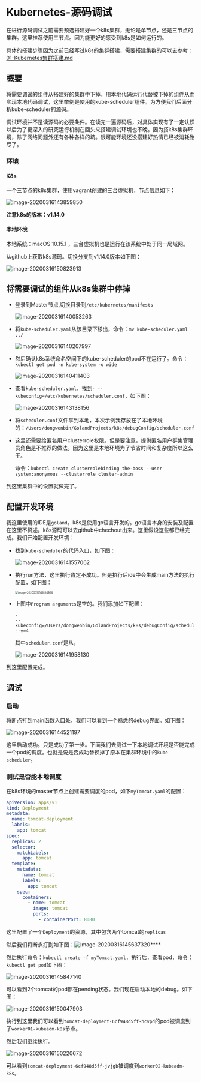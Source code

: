 # Kubernetes-源码调试

在进行源码调试之前需要预选搭建好一个k8s集群，无论是单节点，还是三节点的集群。这里推荐使用三节点。因为能更好的感受到k8s是如何运行的。

具体的搭建步骤因为之前已经写过k8s的集群搭建，需要搭建集群的可以去参考：[01-Kubernetes集群搭建.md](https://github.com/wenbin8/doc/blob/master/分布式/CloudNative/Kubernetes/01-Kubernetes集群搭建.md)

## 概要

将需要调试的组件从搭建好的集群中下掉，用本地代码运行代替被下掉的组件从而实现本地代码调试，这里举例是使用的kube-scheduler组件。为方便我们后面分析kube-scheduler的源码。

调试环境并不是读源码的必要条件。在读完一遍源码后，对具体实现有了一定认识以后为了更深入的研究运行机制在回头来搭建调试环境也不晚。因为搭k8s集群环境，除了网络问题外还有各种各样的坑。很可能环境还没搭建好热情已经被消耗殆尽了。

### 环境

#### K8s

一个三节点的k8s集群，使用vagrant创建的三台虚拟机，节点信息如下：

![image-20200316143859850](assets/image-20200316143859850.png)

**注意k8s的版本：v1.14.0**

#### 本地环境

本地系统：macOS 10.15.1 ，三台虚拟机也是运行在该系统中处于同一局域网。

从github上获取k8s源码。切换分支到v1.14.0版本如下图：

![image-20200316150823913](assets/image-20200316150823913.png)



## 将需要调试的组件从k8s集群中停掉

- 登录到Master节点,切换目录到`/etc/kubernetes/manifests`

    ![image-20200316140053263](assets/image-20200316140053263.png)

- 将`kube-scheduler.yaml`从该目录下移出，命令：`mv kube-scheduler.yaml ../`

    ![image-20200316140207997](assets/image-20200316140207997.png)

- 然后确认k8s系统命名空间下的kube-scheduler的pod不在运行了。命令：`kubectl get pod -n kube-system -o wide`

    ![image-20200316140411403](assets/image-20200316140411403.png)

- 查看`kube-scheduler.yaml`，找到`- --kubeconfig=/etc/kubernetes/scheduler.conf`，如下图：

    ![image-20200316143138156](assets/image-20200316143138156.png)

- 将`scheduler.conf`文件拿到本地，本次示例我存放在了本地环境的：`/Users/dongwenbin/GolandProjects/k8s/debugConfig/scheduler.conf`

- 这里还需要给匿名用户clusterrole权限。但是要注意，提供匿名用户群集管理员角色是不推荐的做法。因为这里是本地环境为了节省时间和复杂度所以这么干。

    命令：`kubectl create clusterrolebinding the-boss --user system:anonymous --clusterrole cluster-admin`

到这里集群中的设置就做完了。

## 配置开发环境

我这里使用的IDE是`goland`。k8s是使用go语言开发的。go语言本身的安装及配置在这里不赘述。k8s源码可以去github中chechout出来。这里假设这些都已经完成。我们开始配置开发环境：

- 找到`kube-scheduler`的代码入口，如下图：

    ![image-20200316141557062](assets/image-20200316141557062.png)

- 执行run方法，这里执行肯定不成功。但是执行后ide中会生成main方法的执行配置，如下图：

    <img src="assets/image-20200316141834936.png" alt="image-20200316141834936" style="zoom:50%;" />

- 上图中`Program arguments`是空的。我们添加如下配置：

    ```
    -
    --kubeconfig=/Users/dongwenbin/GolandProjects/k8s/debugConfig/scheduler.conf
    --v=4
    ```

    其中`scheduler.conf`是从，

    ![image-20200316141958130](assets/image-20200316141958130.png)

到这里配置完成。

## 调试

### 启动

将断点打到main函数入口处，我们可以看到一个熟悉的debug界面。如下图：

![image-20200316144521197](assets/image-20200316144521197.png)

这里启动成功。只是成功了第一步。下面我们去测试一下本地调试环境是否能完成一个pod的调度。也就是说是否成功替换掉了原本在集群环境中的`kube-scheduler`。

### 测试是否能本地调度

在k8s环境的master节点上创建需要调度的pod，如下`myTomcat.yaml`的配置：

```yaml
apiVersion: apps/v1
kind: Deployment
metadata:
  name: tomcat-deployment
  labels:
    app: tomcat
spec:
  replicas: 2
  selector:
    matchLabels:
      app: tomcat
  template:
    metadata:
      name: tomcat
      labels:
        app: tomcat
    spec:
      containers:
        - name: tomcat
          image: tomcat
          ports:
            - containerPort: 8080
```

这里配置了一个`Deployment`的资源，其中包含两个tomcat的`replicas`

然后我们将断点打到如下图：![image-20200316145637320](assets/image-20200316145637320.png)****

然后执行命令：`kubectl create -f myTomcat.yaml`，执行后，查看pod，命令：`kubectl get pod`如下图：

![image-20200316145847140](assets/image-20200316145847140.png)

可以看到2个tomcat的pod都在pending状态。我们现在启动本地的debug。如下图：

![image-20200316150047903](assets/image-20200316150047903.png)

执行到这里我们可以看到`tomcat-deployment-6cf948d5ff-hcvpd`的pod被调度到了`worker01-kubeadm-k8s`节点。

然后我们继续执行。

![image-20200316150220672](assets/image-20200316150220672.png)

可以看到`tomcat-deployment-6cf948d5ff-jvjgb`被调度到`worker02-kubeadm-k8s`。





